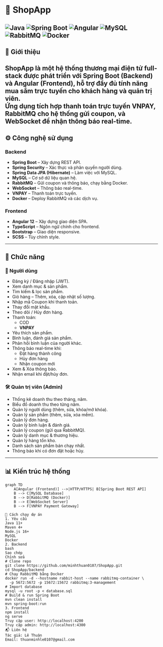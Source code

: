 # 🛒 ShopApp

![Java](https://img.shields.io/badge/Java-11-red?style=for-the-badge&logo=java)
![Spring Boot](https://img.shields.io/badge/Spring%20Boot-3.x-brightgreen?style=for-the-badge&logo=springboot)
![Angular](https://img.shields.io/badge/Angular-17-DD0031?style=for-the-badge&logo=angular)
![MySQL](https://img.shields.io/badge/MySQL-8.0-blue?style=for-the-badge&logo=mysql)
![RabbitMQ](https://img.shields.io/badge/RabbitMQ-3.x-FF6600?style=for-the-badge&logo=rabbitmq)
![Docker](https://img.shields.io/badge/Docker-20.x-2496ED?style=for-the-badge&logo=docker)
---
## 📌 Giới thiệu
ShopApp là một hệ thống thương mại điện tử **full-stack** được phát triển với **Spring Boot** (Backend) và **Angular** (Frontend), hỗ trợ đầy đủ tính năng mua sắm trực tuyến cho khách hàng và quản trị viên.  
Ứng dụng tích hợp **thanh toán trực tuyến VNPAY**, **RabbitMQ** cho hệ thống gửi coupon, và **WebSocket** để nhận thông báo real-time.
---
## ⚙️ Công nghệ sử dụng
### Backend
- **Spring Boot** – Xây dựng REST API.
- **Spring Security** – Xác thực và phân quyền người dùng.
- **Spring Data JPA (Hibernate)** – Làm việc với MySQL.
- **MySQL** – Cơ sở dữ liệu quan hệ.
- **RabbitMQ** – Gửi coupon và thông báo, chạy bằng Docker.
- **WebSocket** – Thông báo real-time.
- **VNPAY** – Thanh toán trực tuyến.
- **Docker** – Deploy RabbitMQ và các dịch vụ.
### Frontend
- **Angular 12** – Xây dựng giao diện SPA.
- **TypeScript** – Ngôn ngữ chính cho frontend.
- **Bootstrap** – Giao diện responsive.
- **SCSS** – Tùy chỉnh style.
---
## 🧩 Chức năng

### 👤 Người dùng
- Đăng ký / Đăng nhập (JWT).
- Xem danh mục & sản phẩm.
- Tìm kiếm & lọc sản phẩm.
- Giỏ hàng – Thêm, xóa, cập nhật số lượng.
- Nhập mã Coupon khi thanh toán.
- Thay đổi mật khẩu.
- Theo dõi / Hủy đơn hàng.
- Thanh toán:
  - COD
  - **VNPAY**
- Yêu thích sản phẩm.
- Bình luận, đánh giá sản phẩm.
- Phản hồi bình luận của người khác.
- Thông báo real-time khi:
  - Đặt hàng thành công
  - Hủy đơn hàng
  - Nhận coupon mới
- Xem & Xóa thông báo.
- Nhận email khi đặt/hủy đơn.

### 🛠️ Quản trị viên (Admin)
- Thống kê doanh thu theo tháng, năm.
- Biểu đồ doanh thu theo từng năm.
- Quản lý người dùng (thêm, sửa, khóa/mở khóa).
- Quản lý sản phẩm (thêm, sửa, xóa mềm).
- Quản lý đơn hàng.
- Quản lý bình luận & đánh giá.
- Quản lý coupon (gửi qua RabbitMQ).
- Quản lý danh mục & thương hiệu.
- Quản lý hàng tồn kho.
- Danh sách sản phẩm bán chạy nhất.
- Thông báo khi có đơn đặt hoặc hủy.

---

## 📊 Kiến trúc hệ thống

```mermaid
graph TD
    A[Angular (Frontend)] -->|HTTP/HTTPS| B[Spring Boot REST API]
    B --> C[MySQL Database]
    B --> D[RabbitMQ (Docker)]
    B --> E[WebSocket Server]
    B --> F[VNPAY Payment Gateway]

🚀 Cách chạy dự án
1. Yêu cầu
Java 11+
Maven 4+
Node.js 16+
MySQL
Docker
2. Backend
bash
Sao chép
Chỉnh sửa
# Clone repo
git clone https://github.com/minhthuan0107/ShopApp.git
cd ShopApp/backend
# Chạy RabbitMQ bằng Docker
docker run -d --hostname rabbit-host --name rabbitmq-container \
  -p 5672:5672 -p 15672:15672 rabbitmq:3-management
# Import database
mysql -u root -p < database.sql
# Build & run Spring Boot
mvn clean install
mvn spring-boot:run
3. Frontend
npm install
ng serve
Truy cập user: http://localhost:4200
Truy cập admin: http://localhost:4300
📬 Liên hệ
Tác giả: Lê Thuận
Email: thuanminhle0107@gmail.com

